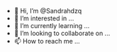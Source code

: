 - 👋 Hi, I’m @Sandrahdzq
- 👀 I’m interested in ...
- 🌱 I’m currently learning ...
- 💞️ I’m looking to collaborate on ...
- 📫 How to reach me ...

<!---
Sandrahdzq/Sandrahdzq is a ✨ special ✨ repository because its `README.md` (this file) appears on your GitHub profile.
You can click the Preview link to take a look at your changes.
--->

